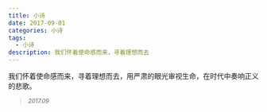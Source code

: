 ```yaml
---
title: 小诗
date: 2017-09-01
categories: 小诗
tags:
  - 小诗
description: 我们怀着使命感而来，寻着理想而去
---
```


我们怀着使命感而来，寻着理想而去，用严肃的眼光审视生命，在时代中奏响正义的悲歌。

<blockquote>
<p><small><i>2017.09</i></small></p>
</blockquote>